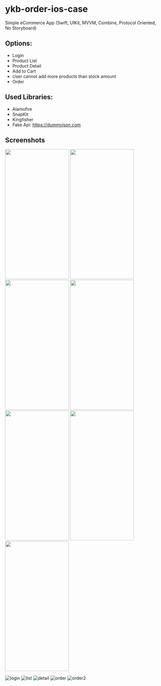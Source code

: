 # ykb-order-ios-case
Simple eCommerce App (Swift, UIKit, MVVM, Combine, Protocol Oriented, No Storyboard)

## Options:
- Login
- Product List
- Product Detail
- Add to Cart
- User cannot add more products than stock amount
- Order

## Used Libraries:
- Alamofire
- SnapKit
- Kingfisher
- Fake Api: https://dummyjson.com

## Screenshots

<div>
<div>
<img src="Spendy/Screenshots/1.png" width="207" height="421"> <img src="Spendy/Screenshots/2.png" width="207" height="421"> <img src="Spendy/Screenshots/3.png" width="207" height="421"> <img src="Spendy/Screenshots/4.png" width="207" height="421">
</div>
<div>
<img src="Spendy/Screenshots/5.png" width="207" height="421"> <img src="Spendy/Screenshots/6.png" width="207" height="421"> <img src="Spendy/Screenshots/7.png" width="207" height="421">
</div></div>


![login](https://user-images.githubusercontent.com/43925452/221654774-9a1d4c44-56df-4a1b-9407-5c74958bf128.png)
![list](https://user-images.githubusercontent.com/43925452/221654779-e24c213b-fa4e-4a66-9308-8a7410bea8fe.png)
![detail](https://user-images.githubusercontent.com/43925452/221654785-dd979146-4868-46c4-87a4-7b56e143111d.png)
![order](https://user-images.githubusercontent.com/43925452/221654766-a3b56a0c-17e3-4b4e-8bab-ce84634e7372.png)
![order2](https://user-images.githubusercontent.com/43925452/221654758-ebd8a8a9-cad4-4fda-9342-c72d7303488d.png)

